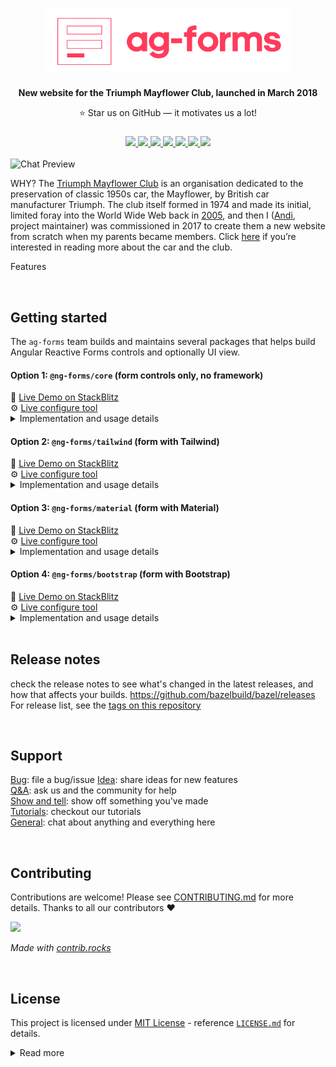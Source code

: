 <div align="center">
    <h1>
        <img src="logo.png" height="100px">
    </h1>
    <p><b>New website for the Triumph Mayflower Club, launched in March 2018</b></p>
		⭐ Star us on GitHub — it motivates us a lot!
    <h3>
        <a href="https://www.github.com/andiemmadavies">
            <img src="https://img.shields.io/badge/maintainer-%40andiemmadavies-yellow">
        </a>
        <a href="https://www.triumphmayflowerclub.com/">
            <img src="https://img.shields.io/website?url=http%3A%2F%2Fwww.triumphmayflowerclub.com%2F">
        </a>
        <a href="https://www.triumphmayflowerclub.com/news/2018/03/launchofthenewclubwebsite">
            <img src="https://img.shields.io/badge/launched-march%202018-teal">
        </a>
        <a href="https://www.github.com/Stack-in-a-box/triumphmayflowerclub.com/commits/master">
            <img src="https://img.shields.io/github/last-commit/Stack-in-a-box/triumphmayflowerclub.com?color=blue&label=updated">
        </a>
        <a href="https://www.github.com/Stack-in-a-box/triumphmayflowerclub.com/releases/latest">
            <img src="https://img.shields.io/github/v/release/Stack-in-a-box/triumphmayflowerclub.com?color=blueviolet&label=version">
        </a>
        <a href="#copyright">
            <img src="https://img.shields.io/badge/licence-%C2%A9-crimson">
        </a>
        <a href="https://www.facebook.com/triumphmayflowerclub">
            <img src="https://img.shields.io/badge/social-facebook-darkred">
        </a>
    </h3>
</div>

![Chat Preview](http://i.imgur.com/lgRe8z4.png)

WHY? The [Triumph Mayflower Club](https://www.triumphmayflowerclub.com/) is an organisation dedicated to the preservation of classic 1950s car, the Mayflower, by British car manufacturer Triumph. The club itself formed in 1974 and made its initial, limited foray into the World Wide Web back in [2005](https://legacy.triumphmayflowerclub.com/), and then I ([Andi](https://www.github.com/andiemmadavies), project maintainer) was commissioned in 2017 to create them a new website from scratch when my parents became members. Click [here](https://www.triumphmayflowerclub.com/about) if you’re interested in reading more about the car and the club.

Features

</br>

## Getting started

The `ag-forms` team builds and maintains several packages that helps build Angular Reactive Forms controls and optionally UI view.

#### Option 1: `@ng-forms/core` (form controls only, no framework)

<div>👀 <a href="url">Live Demo on StackBlitz</a></div>
<div>⚙️ <a href="url">Live configure tool</a></div>

<details>
<summary>Implementation and usage details</summary></br>

**Step 1: Install dependencies**

_Option 1:_ using <a href="">npm</a>
`npm i @angular/forms @ngx-formly/core @ngx-formly/bootstrap --save`

_Option 2:_ using <a href="">npx</a>
`npx i @angular/forms @ngx-formly/core @ngx-formly/bootstrap --save`

_Option 3:_ <a href="">yarn</a>
`yarn add @angular/forms @ngx-formly/core @ngx-formly/bootstrap`
</br>

**Step 2: In your app provide access to AgFormService**

_Option 1:_ provide in @NgModule()

```ts
import { AgFormService } from '@ag-forms/core';

@NgModule({
  providers: [
    ReactiveFormsModule,
    AgFormService
  ],
  …
})
```

_Option 2:_ provide in @Component()

```ts
import { AgFormService } from '@ag-forms/core';

@Component({
  selector: 'app-hero-list',
  templateUrl: './hero-list.component.html',
  providers: [ AgFormService ]
})
```

**Step 3: Configure and build form**

```ts
import { AgFormService } from '@ag-forms/core';
...

@Component({
  selector: 'app-hero-list',
  templateUrl: './hero-list.component.html',
  providers: [ AgFormService ]
})
export class AppComponent {
  form: FormGroup;
  schema = [{ type: 'input' }, { type: 'email' }];

  constructor(public fs: AgFormService) {
    this.form = this.fs.buildForm(this.schema);
  }
}
```

That's it, the above example will render...

</details>

#### Option 2: `@ng-forms/tailwind` (form with Tailwind)

<div>👀 <a href="url">Live Demo on StackBlitz</a></div>
<div>⚙️ <a href="url">Live configure tool</a></div>

<details>
<summary>Implementation and usage details</summary>
</details>

#### Option 3: `@ng-forms/material` (form with Material)

<div>👀 <a href="url">Live Demo on StackBlitz</a></div>
<div>⚙️ <a href="url">Live configure tool</a></div>

<details>
<summary>Implementation and usage details</summary>
</details>

#### Option 4: `@ng-forms/bootstrap` (form with Bootstrap)

<div>👀 <a href="url">Live Demo on StackBlitz</a></div>
<div>⚙️ <a href="url">Live configure tool</a></div>

<details>
<summary>Implementation and usage details</summary>
</details>
</br>

## Release notes

check the release notes to see what's changed in the latest releases, and how that affects your builds. https://github.com/bazelbuild/bazel/releases
For release list, see the [tags on this repository]()

</br>

## Support

[Bug](): file a bug/issue
[Idea](https://github.com/movadee/ag-forms/discussions/categories/ideas): share ideas for new features  
[Q&A](https://github.com/movadee/ag-forms/discussions/categories/q-a): ask us and the community for help  
[Show and tell](https://github.com/movadee/ag-forms/discussions/categories/show-tell): show off something you've made  
[Tutorials](): checkout our tutorials  
[General](https://github.com/movadee/ag-forms/discussions/categories/general): chat about anything and everything here

</br>

## Contributing

Contributions are welcome! Please see [CONTRIBUTING.md](./CONTRIBUTING.md) for more details. Thanks to all our contributors :heart:

<a href="https://github.com/movadee/ag-forms/graphs/contributors">
  <img src="https://contrib.rocks/image?repo=movadee/ag-forms" />
</a>

_Made with [contrib.rocks](https://contrib.rocks)_

</br>

## License

This project is licensed under [MIT License](https://license.md/licenses/mit-license/) - reference [`LICENSE.md`](./LICENSE.md) for details.

<details>
<summary>Read more</summary></br>

📚 **References:**

- [Software Licenses](https://license.md/)
- [Choose an open source license](https://choosealicense.com/)

</details>
